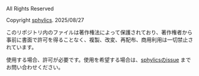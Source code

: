 All Rights Reserved

Copyright [sphylics](https://github.sphylics.com). 2025/08/27

このリポジトリ内のファイルは著作権法によって保護されており、著作権者から事前に書面で許可を得ることなく、複製、改変、再配布、商用利用は一切禁止されています。

使用する場合、許可が必要です。使用を希望する場合は、[sphylicsのissue](https://github.com/sphylics/files/issues) までお問い合わせください。